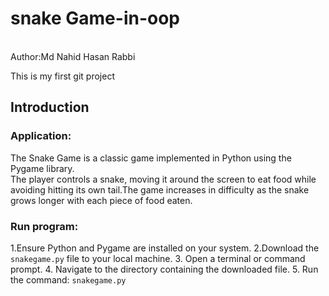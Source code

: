 # snake Game-in-oop
<br>
Author:Md Nahid Hasan Rabbi

This is my first git project
## Introduction
### Application:
The Snake Game is a classic game implemented in Python using the Pygame library.<br> The player controls a snake, moving it around the screen to eat food while avoiding hitting its own tail.The game increases in difficulty as the snake grows longer with each piece of food eaten.
### Run program:
1.Ensure Python and Pygame are installed on your system.
2.Download the `snakegame.py` file to your local machine.
3. Open a terminal or command prompt.
4. Navigate to the directory containing the downloaded file.
5. Run the command: `snakegame.py`
